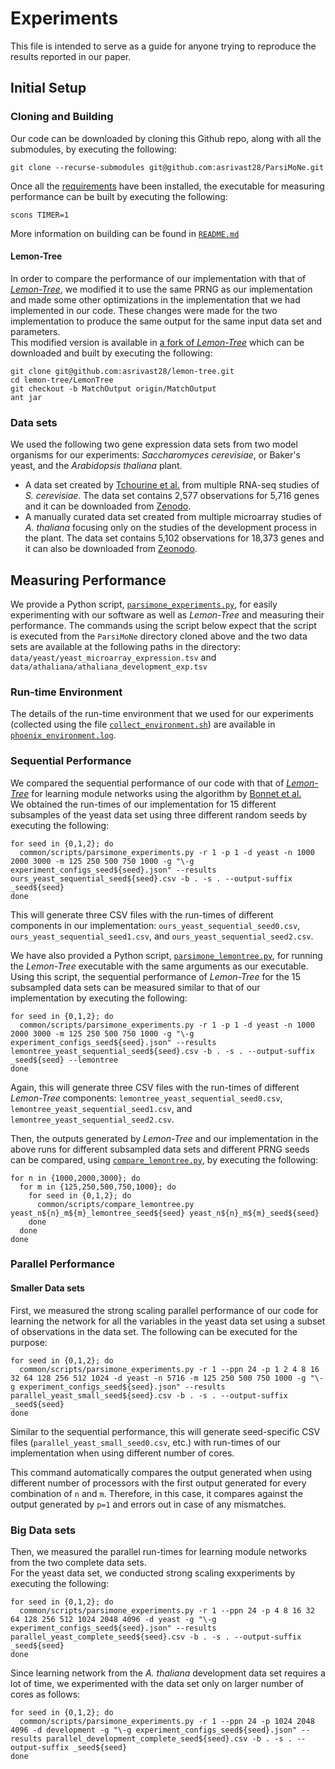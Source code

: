 # Experiments
This file is intended to serve as a guide for anyone trying to reproduce the results reported in our paper.

## Initial Setup

### Cloning and Building
Our code can be downloaded by cloning this Github repo, along with all the submodules, by executing the following:
<pre><code>git clone --recurse-submodules git@github.com:asrivast28/ParsiMoNe.git
</code></pre>
Once all the [requirements](README.md#requirements) have been installed, the executable for measuring performance can be built by executing the following:
<pre><code>scons TIMER=1
</code></pre>
More information on building can be found in [`README.md`](README.md#building)

#### Lemon-Tree
In order to compare the performance of our implementation with that of [_Lemon-Tree_](https://github.com/erbon7/lemon-tree), we modified it to use the same PRNG
as our implementation and made some other optimizations in the implementation that we had implemented in our code.
These changes were made for the two implementation to produce the same output for the same input data set and parameters.  
This modified version is available in [a fork of _Lemon-Tree_](https://github.com/asrivast28/lemon-tree/tree/MatchOutput) which can be downloaded and built by executing the following:
<pre><code>git clone git@github.com:asrivast28/lemon-tree.git
cd lemon-tree/LemonTree
git checkout -b MatchOutput origin/MatchOutput
ant jar
</code></pre>


### Data sets
We used the following two gene expression data sets from two model organisms for our experiments: _Saccharomyces cerevisiae_, or Baker's yeast, and the _Arabidopsis thaliana_ plant.
* A data set created by [Tchourine et al.](https://www.ncbi.nlm.nih.gov/pmc/articles/PMC5987223/) from multiple RNA-seq studies of _S. cerevisiae_.
The data set contains 2,577 observations for 5,716 genes and it can be downloaded from [Zenodo](https://zenodo.org/record/3355524#.Xpx0t1NKhhE).
* A manually curated data set created from multiple microarray studies of _A. thaliana_ focusing only on the studies of the development process in the plant. 
The data set contains 5,102 observations for 18,373 genes and it can also be downloaded from [Zeonodo](https://zenodo.org/record/4672797#.YG9TQhNKhQI).

## Measuring Performance
We provide a Python script, [`parsimone_experiments.py`](https://github.com/asrivast28/bn-utils/blob/main/scripts/parsimone_experiments.py), for easily
experimenting with our software as well as _Lemon-Tree_ and measuring their performance. 
The commands using the script below expect that the script is executed from the `ParsiMoNe` directory cloned above and the two data sets are available at the following paths in the directory: `data/yeast/yeast_microarray_expression.tsv` and `data/athaliana/athaliana_development_exp.tsv`

### Run-time Environment
The details of the run-time environment that we used for our experiments (collected using the file [`collect_environment.sh`](https://github.com/SC-Tech-Program/Author-Kit/blob/master/collect_environment.sh))
are available in [`phoenix_environment.log`](phoenix_environment.log).

### Sequential Performance
We compared the sequential performance of our code with that of [_Lemon-Tree_](https://github.com/erbon7/lemon-tree) for learning module networks
using the algorithm by [Bonnet et al.](https://journals.plos.org/ploscompbiol/article?id=10.1371/journal.pcbi.1003983)  
We obtained the run-times of our implementation for 15 different subsamples of the yeast data set using three different random seeds by executing the following:
<pre><code>for seed in {0,1,2}; do
  common/scripts/parsimone_experiments.py -r 1 -p 1 -d yeast -n 1000 2000 3000 -m 125 250 500 750 1000 -g "\-g experiment_configs_seed${seed}.json" --results ours_yeast_sequential_seed${seed}.csv -b . -s . --output-suffix _seed${seed}
done
</code></pre>
This will generate three CSV files with the run-times of different components in our implementation: `ours_yeast_sequential_seed0.csv`, `ours_yeast_sequential_seed1.csv`, and `ours_yeast_sequential_seed2.csv`.

We have also provided a Python script, [`parsimone_lemontree.py`](https://github.com/asrivast28/bn-utils/blob/main/scripts/parsimone_lemontree.py), for running the _Lemon-Tree_ executable with the same arguments as our executable.
Using this script, the sequential performance of _Lemon-Tree_ for the 15 subsampled data sets can be measured similar to that of our implementation by executing the following:
<pre><code>for seed in {0,1,2}; do
  common/scripts/parsimone_experiments.py -r 1 -p 1 -d yeast -n 1000 2000 3000 -m 125 250 500 750 1000 -g "\-g experiment_configs_seed${seed}.json" --results lemontree_yeast_sequential_seed${seed}.csv -b . -s . --output-suffix _seed${seed} --lemontree
done
</code></pre>
Again, this will generate three CSV files with the run-times of different _Lemon-Tree_ components: `lemontree_yeast_sequential_seed0.csv`, `lemontree_yeast_sequential_seed1.csv`, and `lemontree_yeast_sequential_seed2.csv`.

Then, the outputs generated by _Lemon-Tree_ and our implementation in the above runs for different subsampled data sets and different PRNG seeds can be compared, using [`compare_lemontree.py`](https://github.com/asrivast28/bn-utils/blob/main/scripts/compare_lemontree.py), by executing the following:
<pre><code>for n in {1000,2000,3000}; do
  for m in {125,250,500,750,1000}; do
    for seed in {0,1,2}; do
      common/scripts/compare_lemontree.py yeast_n${n}_m${m}_lemontree_seed${seed} yeast_n${n}_m${m}_seed${seed}
    done
  done
done
</code></pre>

### Parallel Performance

#### Smaller Data sets
First, we measured the strong scaling parallel performance of our code for learning the network for all the variables in the yeast data set using a subset of observations in the data set.
The following can be executed for the purpose:
<pre><code>for seed in {0,1,2}; do
  common/scripts/parsimone_experiments.py -r 1 --ppn 24 -p 1 2 4 8 16 32 64 128 256 512 1024 -d yeast -n 5716 -m 125 250 500 750 1000 -g "\-g experiment_configs_seed${seed}.json" --results parallel_yeast_small_seed${seed}.csv -b . -s . --output-suffix _seed${seed}
done
</code></pre>
Similar to the sequential performance, this will generate seed-specific CSV files (`parallel_yeast_small_seed0.csv`, etc.) with run-times of our implementation when using different number of cores.

This command automatically compares the output generated when using different number of processors with the first output generated for every combination of `n` and `m`.
Therefore, in this case, it compares against the output generated by `p=1` and errors out in case of any mismatches.

### Big Data sets
Then, we measured the parallel run-times for learning module networks from the two complete data sets.  
For the yeast data set, we conducted strong scaling exxperiments by executing the following:
<pre><code>for seed in {0,1,2}; do
  common/scripts/parsimone_experiments.py -r 1 --ppn 24 -p 4 8 16 32 64 128 256 512 1024 2048 4096 -d yeast -g "\-g experiment_configs_seed${seed}.json" --results parallel_yeast_complete_seed${seed}.csv -b . -s . --output-suffix _seed${seed}
done
</code></pre>

Since learning network from the _A. thaliana_ development data set requires a lot of time, we experimented with the data set only on larger number of cores as follows:
<pre><code>for seed in {0,1,2}; do
  common/scripts/parsimone_experiments.py -r 1 --ppn 24 -p 1024 2048 4096 -d development -g "\-g experiment_configs_seed${seed}.json" --results parallel_development_complete_seed${seed}.csv -b . -s . --output-suffix _seed${seed}
done
</code></pre>
